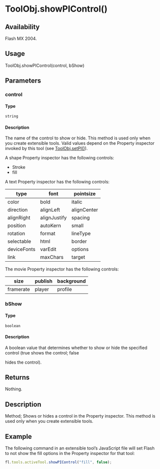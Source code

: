 # ToolObj.showPIControl()

## Availability

Flash MX 2004.

## Usage

ToolObj.showPIControl(control, bShow)

## Parameters

### **control**

#### Type

```typescript
string
```

#### Description

The name of the control to show or hide. This method is used only when you create extensible tools. Valid values depend on the Property inspector invoked by this tool (see [ToolObj.setPI()](../ToolObj_object/ToolObj7.md)).

A shape Property inspector has the following controls:

- Stroke
- fill

A text Property inspector has the following controls:

| type | font | pointsize |
| --- | --- | --- |
| color | bold | italic |
| direction | alignLeft | alignCenter |
| alignRight | alignJustify | spacing |
| position | autoKern | small |
| rotation | format | lineType |
| selectable | html | border |
| deviceFonts | varEdit | options |
| link | maxChars | target |

The movie Property inspector has the following controls:

| size | publish | background |
| --- | --- | --- |
| framerate | player | profile |

### **bShow**

#### Type

```typescript
boolean
```

#### Description

A boolean value that determines whether to show or hide the specified control (true shows the control; false

hides the control).

## Returns

Nothing.

## Description

Method; Shows or hides a control in the Property inspector. This method is used only when you create extensible tools.

## Example

The following command in an extensible tool’s JavaScript file will set Flash to not show the fill options in the Property inspector for that tool:

```javascript
fl.tools.activeTool.showPIControl("fill", false);
```
